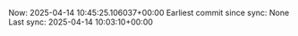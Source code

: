 Now: 2025-04-14 10:45:25.106037+00:00 Earliest commit since sync: None Last sync: 2025-04-14 10:03:10+00:00
